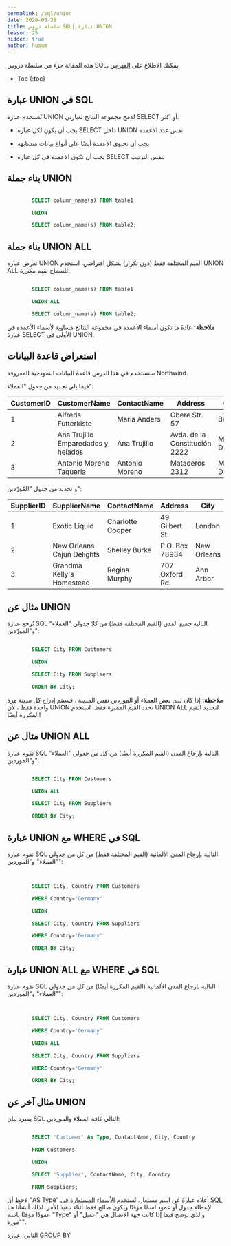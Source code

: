```yaml
---
permalink: /sql/union
date: 2020-03-28
title: سلسلة دروس SQL| عبارة UNION
lesson: 25
hidden: true
author: husam
---
```


هذه المقالة جزء من سلسلة دروس SQL، يمكنك الاطلاع على [الفهرس](intro)

* Toc
{:toc}


## عبارة UNION في SQL

تُستخدم عبارة  UNION لدمج مجموعة النتائج لعبارتي SELECT أو أكثر.

* يجب أن يكون لكل عبارة SELECT داخل UNION نفس عدد الأعمدة

* يجب أن تحتوي الأعمدة أيضًا على أنواع بيانات متشابهة

* يجب أن تكون الأعمدة في كل عبارة SELECT بنفس الترتيب

## بناء جملة UNION  

```sql

        SELECT column_name(s) FROM table1

        UNION

        SELECT column_name(s) FROM table2;

```


## بناء جملة UNION ALL

تعرض عبارة UNION القيم المختلفة فقط (دون تكرار) بشكل افتراضي. استخدم UNION ALL للسماح بقيم مكررة:

```sql

        SELECT column_name(s) FROM table1

        UNION ALL

        SELECT column_name(s) FROM table2;

```

**ملاحظة:** عادةً ما تكون أسماء الأعمدة في مجموعة النتائج مساوية لأسماء الأعمدة في عبارة SELECT الأولى في UNION.

## استعراض قاعدة البيانات

سنستخدم في هذا الدرس قاعدة البيانات النموذجية المعروفة Northwind.

فيما يلي تحديد من جدول "العملاء":

| CustomerID |	CustomerName |	ContactName |	Address |	City |	PostalCode |	Country |
| ---------- | ------------ | ------------- | --------- | ------ | ------------ | --------- |
| 1 | Alfreds Futterkiste |	Maria Anders |	Obere Str. 57 |	Berlin |	12209 |	Germany |
| 2 |	Ana Trujillo Emparedados y helados |	Ana Trujillo |	Avda. de la Constitución 2222 |	México D.F. |	05021 |	Mexico |
| 3 |	Antonio Moreno Taquería |	Antonio Moreno |	Mataderos 2312 |	México D.F. |	05023 |	Mexico |

و تحديد من جدول "المُوَرِّدين":

| SupplierID |	SupplierName |	ContactName |	Address |	City |	PostalCode |	Country |
| ---------- | ------------ | ------------ | --------- | ------- | ----------- | ---------- |
| 1 |	Exotic Liquid |	Charlotte Cooper |	49 Gilbert St. |	London |	EC1 4SD |	UK |
| 2 |	New Orleans Cajun Delights |	Shelley Burke |	P.O. Box 78934 |	New Orleans |	70117 |	USA |
| 3 |	Grandma Kelly's Homestead |	Regina Murphy |	707 Oxford Rd. |	Ann Arbor |	48104 |	USA |

## مثال عن UNION 

تُرجع عبارة SQL التالية جميع المدن (القيم المختلفة فقط) من كلا جدولي "العملاء" و"المورِّدين":

```sql

        SELECT City FROM Customers

        UNION

        SELECT City FROM Suppliers

        ORDER BY City;

```

**ملاحظة:** إذا كان لدى بعض العملاء أو الموردين نفس المدينة ، فسيتم إدراج كل مدينة مرة واحدة فقط ، لأن UNION تحدد القيم المميزة فقط. استخدم UNION ALL  لتحديد القيم المكررة أيضًا!

## مثال عن UNION ALL

تقوم عبارة SQL التالية بإرجاع المدن (القيم المكررة أيضًا) من كل من جدولي "العملاء" و"الموردين":


```sql

        SELECT City FROM Customers

        UNION ALL

        SELECT City FROM Suppliers

        ORDER BY City;

```

## عبارة UNION مع WHERE في SQL

تقوم عبارة SQL التالية بإرجاع المدن الألمانية (القيم المختلفة فقط) من كل من جدولي "العملاء" و"الموردين":


```sql


        SELECT City, Country FROM Customers

        WHERE Country='Germany'

        UNION

        SELECT City, Country FROM Suppliers

        WHERE Country='Germany'

        ORDER BY City;


```

## عبارة UNION ALL مع WHERE في SQL

تقوم عبارة SQL التالية بإرجاع المدن الألمانية (القيم المكررة أيضًا) من كل من جدولي "العملاء" و"الموردين":


```sql


        SELECT City, Country FROM Customers

        WHERE Country='Germany'

        UNION ALL

        SELECT City, Country FROM Suppliers

        WHERE Country='Germany'

        ORDER BY City;

```

## مثال آخر عن UNION

يسرد بيان SQL التالي كافة العملاء والموردين:


```sql

        SELECT 'Customer' As Type, ContactName, City, Country

        FROM Customers

        UNION

        SELECT 'Supplier', ContactName, City, Country

        FROM Suppliers;

```

لاحظ أن "AS Type" أعلاه عبارة عن اسم مستعار. تُستخدم [الأسماء المستعارة في SQL](aliases) لإعطاء جدول أو عمود اسمًا مؤقتًا ويكون صالح فقط أثناء تنفيذ الأمر.  لذلك أنشأنا هنا عمودًا مؤقتًا باسم "Type" والذي يوضح فيما إذا كانت جهة الاتصال هي "عميل" أو "مورد".

التالي: [عبارة GROUP BY ](group-by)
